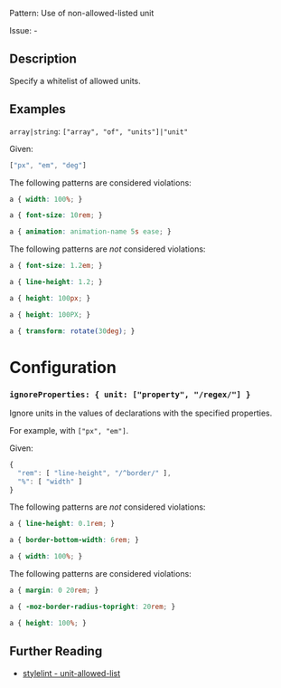 Pattern: Use of non-allowed-listed unit

Issue: -

## Description

Specify a whitelist of allowed units.

## Examples

`array|string`: `["array", "of", "units"]|"unit"`

Given:

```js
["px", "em", "deg"]
```

The following patterns are considered violations:

```css
a { width: 100%; }
```

```css
a { font-size: 10rem; }
```

```css
a { animation: animation-name 5s ease; }
```

The following patterns are *not* considered violations:

```css
a { font-size: 1.2em; }
```

```css
a { line-height: 1.2; }
```

```css
a { height: 100px; }
```

```css
a { height: 100PX; }
```

```css
a { transform: rotate(30deg); }
```

# Configuration

### `ignoreProperties: { unit: ["property", "/regex/"] }`

Ignore units in the values of declarations with the specified properties.

For example, with `["px", "em"]`.

Given:

```js
{
  "rem": [ "line-height", "/^border/" ],
  "%": [ "width" ]  
}
```

The following patterns are *not* considered violations:

```css
a { line-height: 0.1rem; }
```

```css
a { border-bottom-width: 6rem; }
```

```css
a { width: 100%; }
```

The following patterns are considered violations:

```css
a { margin: 0 20rem; }
```

```css
a { -moz-border-radius-topright: 20rem; }
```

```css
a { height: 100%; }
```

## Further Reading

* [stylelint - unit-allowed-list](https://stylelint.io/user-guide/rules/unit-allowed-list)